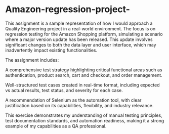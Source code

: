 # Amazon-regression-project-
This assignment is a sample representation of how I would approach a Quality Engineering project in a real-world environment. The focus is on regression testing for the Amazon Shopping platform, simulating a scenario where a major version update has been released. This update involves significant changes to both the data layer and user interface, which may inadvertently impact existing functionalities.

The assignment includes:

A comprehensive test strategy highlighting critical functional areas such as authentication, product search, cart and checkout, and order management.

Well-structured test cases created in real-time format, including expected vs actual results, test status, and severity for each case.

A recommendation of Selenium as the automation tool, with clear justification based on its capabilities, flexibility, and industry relevance.

This exercise demonstrates my understanding of manual testing principles, test documentation standards, and automation readiness, making it a strong example of my capabilities as a QA professional.
